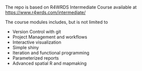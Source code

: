 The repo is based on R4WRDS Intermediate Course available at https://www.r4wrds.com/intermediate/

The course modules includes, but is not limited to 
 - Version Control with git
 - Project Management and workflows
 - Interactive visualization
 - Simple shiny
 - Iteration and functional programming
 - Parameterized reports
 - Advanced spatial R and mapmaking
